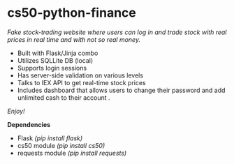 # cs50-python-finance
*Fake stock-trading website where users can log in and trade stock with real prices in real time and with not so real money.*

* Built with Flask/Jinja combo
* Utilizes SQLLite DB (local)
* Supports login sessions
* Has server-side validation on various levels
* Talks to IEX API to get real-time stock prices
* Includes dashboard that allows users to change their password and add unlimited cash to their account $.$

*Enjoy!*

**Dependencies**
* Flask *(pip install flask)*
* cs50 module *(pip install cs50)*
* requests module *(pip install requests)*
